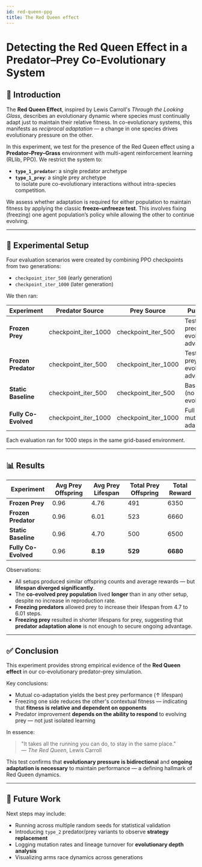 ```yaml
---
id: red-queen-ppg
title: The Red Queen effect
---
```


# Detecting the Red Queen Effect in a Predator–Prey Co-Evolutionary System

## 🧬 Introduction

The **Red Queen Effect**, inspired by Lewis Carroll's *Through the Looking Glass*, describes an evolutionary dynamic where species must continually adapt just to maintain their relative fitness. In co-evolutionary systems, this manifests as *reciprocal adaptation* — a change in one species drives evolutionary pressure on the other.

In this experiment, we test for the presence of the Red Queen effect using a **Predator–Prey–Grass** environment with multi-agent reinforcement learning (RLlib, PPO). We restrict the system to:
- **`type_1_predator`**: a single predator archetype
- **`type_1_prey`**: a single prey archetype  
to isolate pure co-evolutionary interactions without intra-species competition.

We assess whether adaptation is required for either population to maintain fitness by applying the classic **freeze–unfreeze test**. This involves fixing (freezing) one agent population’s policy while allowing the other to continue evolving.

---

## 🔬 Experimental Setup

Four evaluation scenarios were created by combining PPO checkpoints from two generations:

- `checkpoint_iter_500` (early generation)
- `checkpoint_iter_1000` (later generation)

We then ran:

| Experiment         | Predator Source     | Prey Source        | Purpose                      |
|-------------------|----------------------|---------------------|------------------------------|
| **Frozen Prey**   | checkpoint_iter_1000 | checkpoint_iter_500 | Test if predator evolved advantage |
| **Frozen Predator** | checkpoint_iter_500 | checkpoint_iter_1000 | Test if prey evolved advantage |
| **Static Baseline** | checkpoint_iter_500 | checkpoint_iter_500 | Baseline (no evolution)     |
| **Fully Co-Evolved** | checkpoint_iter_1000 | checkpoint_iter_1000 | Full mutual adaptation      |

Each evaluation ran for 1000 steps in the same grid-based environment.

---

## 📊 Results

| Experiment         | Avg Prey Offspring | Avg Prey Lifespan | Total Prey Offspring | Total Reward |
|-------------------|--------------------|--------------------|----------------------|--------------|
| **Frozen Prey**   | 0.96               | 4.76               | 491                  | 6350         |
| **Frozen Predator** | 0.96             | 6.01               | 523                  | 6660         |
| **Static Baseline** | 0.96             | 4.70               | 500                  | 6500         |
| **Fully Co-Evolved** | 0.96            | **8.19**           | **529**              | **6680**     |

Observations:
- All setups produced similar offspring counts and average rewards — but **lifespan diverged significantly**.
- The **co-evolved prey population** lived **longer** than in any other setup, despite no increase in reproduction rate.
- **Freezing predators** allowed prey to increase their lifespan from 4.7 to 6.01 steps.
- **Freezing prey** resulted in shorter lifespans for prey, suggesting that **predator adaptation alone** is not enough to secure ongoing advantage.

---

## ✅ Conclusion

This experiment provides strong empirical evidence of the **Red Queen effect** in our co-evolutionary predator–prey simulation.

Key conclusions:
- Mutual co-adaptation yields the best prey performance (↑ lifespan)
- Freezing one side reduces the other's contextual fitness — indicating that **fitness is relative and dependent on opponents**
- Predator improvement **depends on the ability to respond** to evolving prey — not just isolated learning

In essence:  
> "It takes all the running you can do, to stay in the same place."  
> — *The Red Queen*, Lewis Carroll

This test confirms that **evolutionary pressure is bidirectional** and **ongoing adaptation is necessary** to maintain performance — a defining hallmark of Red Queen dynamics.

---

## 🔁 Future Work

Next steps may include:
- Running across multiple random seeds for statistical validation
- Introducing `type_2` predator/prey variants to observe **strategy replacement**
- Logging mutation rates and lineage turnover for **evolutionary depth analysis**
- Visualizing arms race dynamics across generations

